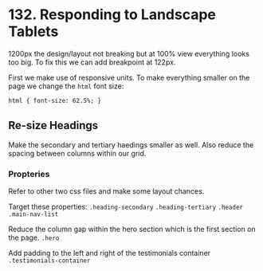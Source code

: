 # 132. Responding to Landscape Tablets

1200px the design/layout not breaking but at 100% view everything looks too big. To fix this we can add breakpoint at 122px.

First we make use of responsive units. To make everything smaller on the page we change the `html` font size:

```html
html { font-size: 62.5%; }
```

## Re-size Headings

Make the secondary and tertiary haedings smaller as well. Also reduce the spacing between columns within our grid.

### Propteries

Refer to other two css files and make some layout chances.

Target these properties:
`.heading-secondary`
`.heading-tertiary`
`.header`
` .main-nav-list`

Reduce the column gap within the hero section which is the first section on the page.
`.hero`

Add padding to the left and right of the testimonials container
`.testimonials-container`
